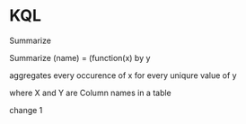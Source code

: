 # KQL

Summarize

Summarize (name) = (function(x) by y

aggregates every occurence of x for every uniqure value of y

where X and Y are Column names in a table

change 1
